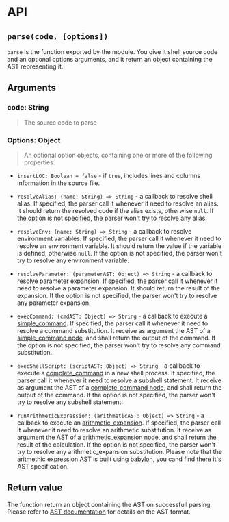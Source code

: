 # API

## `parse(code, [options])`

`parse` is the function exported by the module. You give it shell source code and an optional options arguments, and it return an object containing the AST representing it.

## Arguments

### code: String

>The source code to parse

### Options: Object

>An optional option objects, containing one or more of the following properties:

- `insertLOC: Boolean = false` - if `true`, includes lines and columns information in the source file.

- `resolveAlias: (name: String) => String` - a callback to resolve shell alias. If specified, the parser call it whenever it need to resolve an alias. It should return the resolved code if the alias exists, otherwise `null`. If the option is not specified, the parser won't try to resolve any alias.

- `resolveEnv: (name: String) => String` - a callback to resolve environment variables. If specified, the parser call it whenever it need to resolve an environment variable. It should return the value if the variable is defined, otherwise `null`. If the option is not specified, the parser won't try to resolve any environment variable.

- `resolveParameter: (parameterAST: Object) => String` - a callback to resolve parameter expansion. If specified, the parser call it whenever it need to resolve a parameter expansion. It should return the result of the expansion. If the option is not specified, the parser won't try to resolve any parameter expansion.

- `execCommand: (cmdAST: Object) => String` - a callback to execute a [simple_command](https://github.com/vorpaljs/bash-parser/blob/master/docs/ast.md#simple_command). If specified, the parser call it whenever it need to resolve a command substitution. It receive as argument the AST of a [simple_command node](https://github.com/vorpaljs/bash-parser/blob/master/docs/ast.md#simple_command), and shall return the output of the command. If the option is not specified, the parser won't try to resolve any command substitution.

- `execShellScript: (scriptAST: Object) => String` - a callback to execute a [complete_command](https://github.com/vorpaljs/bash-parser/blob/master/docs/ast.md#complete_command) in a new shell process. If specified, the parser call it whenever it need to resolve a subshell statement. It receive as argument the AST of a [complete_command node](https://github.com/vorpaljs/bash-parser/blob/master/docs/ast.md#complete_command), and shall return the output of the command. If the option is not specified, the parser won't try to resolve any subshell statement.

- `runArithmeticExpression: (arithmeticAST: Object) => String` - a callback to execute an [arithmetic_expansion](https://github.com/vorpaljs/bash-parser/blob/master/docs/ast.md#arithmetic_expansion). If specified, the parser call it whenever it need to resolve an arithmetic substitution. It receive as argument the AST of a [arithmetic_expansion node](https://github.com/vorpaljs/bash-parser/blob/master/docs/ast.md#arithmetic_expansion), and shall return the result of the calculation. If the option is not specified, the parser won't try to resolve any arithmetic_expansion substitution. Please note that the aritmethic expression AST is built using [babylon](https://github.com/babel/babylon), you cand find there it's AST specification.

## Return value

The function return an object containing the AST on successfull parsing. Please refer to [AST documentation](https://github.com/vorpaljs/bash-parser/blob/master/docs/ast.md) for details on the AST format.

